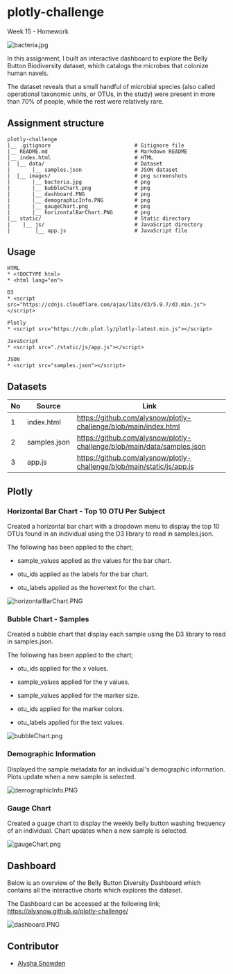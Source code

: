 # plotly-challenge
Week 15 - Homework

![bacteria.jpg](images/bacteria.jpg)

In this assignment, I built an interactive dashboard to explore the Belly Button Biodiversity dataset, which catalogs the microbes that colonize human navels.

The dataset reveals that a small handful of microbial species (also called operational taxonomic units, or OTUs, in the study) were present in more than 70% of people, while the rest were relatively rare.

## Assignment structure
```
plotly-challenge
|__ .gitignore                           # Gitignore file
|__ README.md                            # Markdown README
|__ index.html                           # HTML
|  |__ data/                             # Dataset
|       |__ samples.json                 # JSON dataset
|  |__ images/                           # png screenshots
|       |__ bacteria.jpg                 # png
|       |__ bubbleChart.png              # png
|       |__ dashboard.PNG                # png
|       |__ demographicInfo.PNG          # png
|       |__ gaugeChart.png               # png
|       |__ horizontalBarChart.PNG       # png
|__ static/                              # Static directory
|    |__ js/                             # JavaScript directory
|        |__ app.js                      # JavaScript file

```


## Usage

```
HTML
* <!DOCTYPE html>
* <html lang="en">

D3
* <script src="https://cdnjs.cloudflare.com/ajax/libs/d3/5.9.7/d3.min.js"></script>

Plotly
* <script src="https://cdn.plot.ly/plotly-latest.min.js"></script>

JavaScript
* <script src="./static/js/app.js"></script>

JSON
* <script src="samples.json"></script>

```

## Datasets 

|No|Source|Link|
|-|-|-|
|1|index.html|https://github.com/alysnow/plotly-challenge/blob/main/index.html|
|2|samples.json|https://github.com/alysnow/plotly-challenge/blob/main/data/samples.json|
|3|app.js|https://github.com/alysnow/plotly-challenge/blob/main/static/js/app.js|


## Plotly

### Horizontal Bar Chart - Top 10 OTU Per Subject

Created a horizontal bar chart with a dropdown menu to display the top 10 OTUs found in an individual using the D3 library to read in samples.json.

The following has been applied to the chart;

* sample_values applied as the values for the bar chart.

* otu_ids applied as the labels for the bar chart.

* otu_labels applied as the hovertext for the chart.

![horizontalBarChart.PNG](images/horizontalBarChart.PNG)


### Bubble Chart - Samples

Created a bubble chart that display each sample using the D3 library to read in samples.json.

The following has been applied to the chart;

* otu_ids applied for the x values.

* sample_values applied for the y values.

* sample_values applied for the marker size.

* otu_ids applied for the marker colors.

* otu_labels applied for the text values.

![bubbleChart.png](images/bubbleChart.png)


### Demographic Information

Displayed the sample metadata for an individual's demographic information. Plots update when a new sample is selected.

![demographicInfo.PNG](images/demographicInfo.PNG)


### Gauge Chart

Created a guage chart to display the weekly belly button washing frequency of an individual. Chart updates when a new sample is selected.

![gaugeChart.png](images/gaugeChart.png)


## Dashboard

Below is an overview of the Belly Button Diversity Dashboard which contains all the interactive charts which explores the dataset.

The Dashboard can be accessed at the following link; https://alysnow.github.io/plotly-challenge/

![dashboard.PNG](images/dashboard.PNG)


## Contributor
- [Alysha Snowden](https://github.com/alysnow)